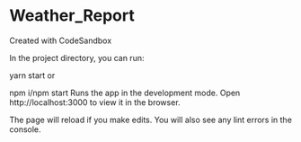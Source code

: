 # Weather_Report
Created with CodeSandbox


In the project directory, you can run:

yarn start
or

npm i/npm start
Runs the app in the development mode.
Open http://localhost:3000 to view it in the browser.

The page will reload if you make edits.
You will also see any lint errors in the console.
